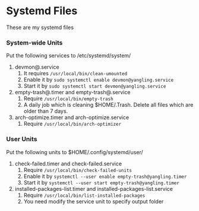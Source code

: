 # Systemd Files

These are my systemd files

### System-wide Units

Put the following services to /etc/systemd/system/

1. devmon@.service
    1. It requires `/usr/local/bin/clean-umounted`
    2. Enable it by `sudo systemctl enable devmon@yangling.service`
    3. Start it by `sudo systemctl start devmon@yangling.service`
2. empty-trash@.timer and empty-trash@.service
    1. Require `/usr/local/bin/empty-trash`
    2. A daily job which is cleaning $HOME/.Trash. Delete all files which are older than 7 days.
3. arch-optimize.timer and arch-optimize.service
    1. Require `/usr/local/bin/arch-optimizer`

### User Units

Put the following units to $HOME/.config/systemd/user/

1. check-failed.timer and check-failed.service
    1. Require `/usr/local/bin/check-failed-units`
    2. Enable it by `systemctl --user enable empty-trash@yangling.timer`
    3. Start it by `systemctl --user start empty-trash@yangling.timer`
2. installed-packages-list.timer and installed-packages-list.service
    1. Require `/usr/local/bin/list-installed-packages`
    2. You need modify the service unit to specify output folder
